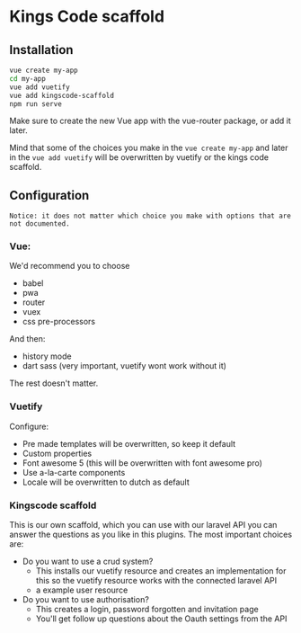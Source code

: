# Kings Code  scaffold

## Installation

```bash
vue create my-app
cd my-app
vue add vuetify
vue add kingscode-scaffold
npm run serve
```

Make sure to create the new Vue app with the vue-router package, or add it later.

Mind that some of the choices you make in the `vue create my-app` and 
later in the `vue add vuetify` will be overwritten by vuetify or the kings code scaffold.


## Configuration

```
Notice: it does not matter which choice you make with options that are not documented.
 ```

### Vue:
We'd recommend you to choose
- babel
- pwa
- router
- vuex
- css pre-processors

And then:

- history mode
- dart sass (very important, vuetify wont work without it)

The rest doesn't matter.

### Vuetify
Configure:
- Pre made templates will be overwritten, so keep it default
- Custom properties
- Font awesome 5 (this will be overwritten with font awesome pro)
- Use a-la-carte components
- Locale will be overwritten to dutch as default

### Kingscode scaffold
This is our own scaffold, which you can use with our laravel API you can answer the questions
as you like in this plugins. The most important choices are:

- Do you want to use a crud system?
    - This installs our vuetify resource and creates an implementation for this so the vuetify
    resource works with the connected laravel API
    - a example user resource
- Do you want to use authorisation?
    - This creates a login, password forgotten and invitation page
    - You'll get follow up questions about the Oauth settings from the API
